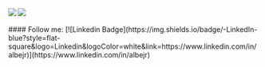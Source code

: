 <img align="left" src="https://github-readme-stats.vercel.app/api?username=albejr&count_private=true&include_all_commits=true&show_icons=true" />
<img align="left" src="https://github-readme-stats.vercel.app/api/top-langs/?username=albejr" />
<br/><br/>
#### Follow me:
[![Linkedin Badge](https://img.shields.io/badge/-LinkedIn-blue?style=flat-square&logo=Linkedin&logoColor=white&link=https://www.linkedin.com/in/albejr)](https://www.linkedin.com/in/albejr)
